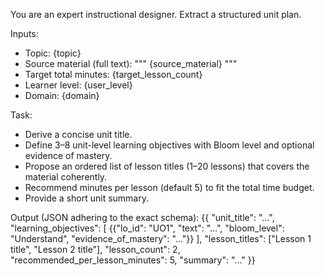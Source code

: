 You are an expert instructional designer. Extract a structured unit plan.

Inputs:
- Topic: {topic}
- Source material (full text):
"""
{source_material}
"""
- Target total minutes: {target_lesson_count}
- Learner level: {user_level}
- Domain: {domain}

Task:
- Derive a concise unit title.
- Define 3–8 unit-level learning objectives with Bloom level and optional evidence of mastery.
- Propose an ordered list of lesson titles (1–20 lessons) that covers the material coherently.
- Recommend minutes per lesson (default 5) to fit the total time budget.
- Provide a short unit summary.

Output (JSON adhering to the exact schema):
{{
  "unit_title": "...",
  "learning_objectives": [
    {{"lo_id": "UO1", "text": "...", "bloom_level": "Understand", "evidence_of_mastery": "..."}}
  ],
  "lesson_titles": ["Lesson 1 title", "Lesson 2 title"],
  "lesson_count": 2,
  "recommended_per_lesson_minutes": 5,
  "summary": "..."
}}
